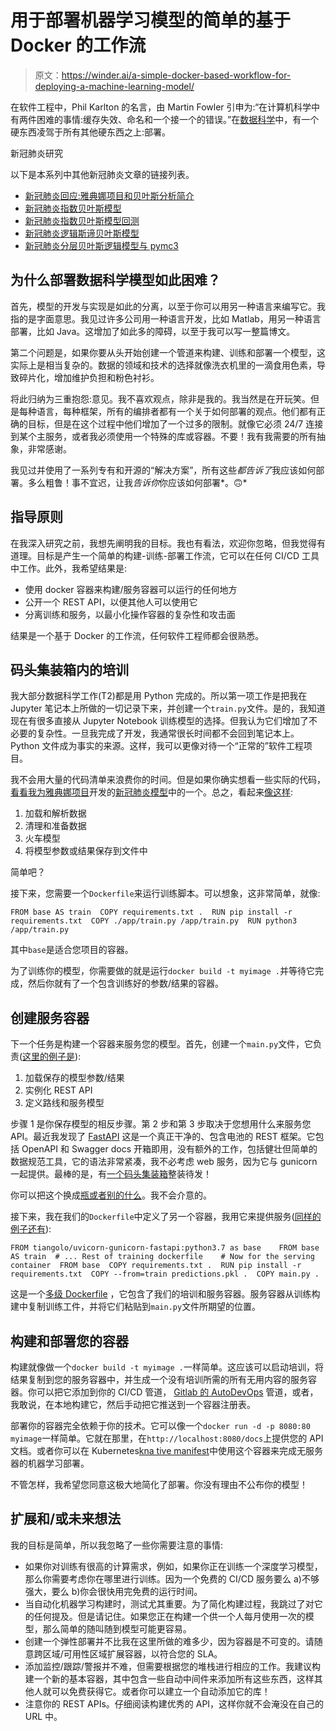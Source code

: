 # 用于部署机器学习模型的简单的基于 Docker 的工作流

> 原文：<https://winder.ai/a-simple-docker-based-workflow-for-deploying-a-machine-learning-model/>

在软件工程中，Phil Karlton 的名言，由 Martin Fowler 引申为:“在计算机科学中有两件困难的事情:缓存失效、命名和一个接一个的错误。”在[数据科学](https://winder.ai/services/data-science/)中，有一个硬东西凌驾于所有其他硬东西之上:部署。

新冠肺炎研究

以下是本系列中其他新冠肺炎文章的链接列表。

*   [新冠肺炎回应:雅典娜项目和贝叶斯分析简介](https://winder.ai/covid-19-response-athena-project-and-an-introduction-bayesian-analysis/)
*   [新冠肺炎指数贝叶斯模型](https://winder.ai/covid-19-exponential-bayesian-model/)
*   [新冠肺炎指数贝叶斯模型回测](https://winder.ai/covid-19-exponential-bayesian-model-backtesting/)
*   [新冠肺炎逻辑斯谛贝叶斯模型](https://winder.ai/covid-19-logistic-bayesian-model/)
*   [新冠肺炎分层贝叶斯逻辑模型与 pymc3](https://winder.ai/covid-19-hierarchical-bayesian-logistic-model-with-pymc3/)

## 为什么部署数据科学模型如此困难？

首先，模型的开发与实现是如此的分离，以至于你可以用另一种语言来编写它。我指的是字面意思。我见过许多公司用一种语言开发，比如 Matlab，用另一种语言部署，比如 Java。这增加了如此多的障碍，以至于我可以写一整篇博文。

第二个问题是，如果你要从头开始创建一个管道来构建、训练和部署一个模型，这实际上是相当复杂的。数据的领域和技术的选择就像洗衣机里的一滴食用色素，导致碎片化，增加维护负担和粉色衬衫。

将此归纳为三重抱怨:意见。我不喜欢观点，除非是我的。我当然是在开玩笑。但是每种语言，每种框架，所有的编排者都有一个关于如何部署的观点。他们都有正确的目标，但是在这个过程中他们增加了一个过多的限制。就像它必须 24/7 连接到某个主服务，或者我必须使用一个特殊的库或容器。不要！我有我需要的所有抽象，非常感谢。

我见过并使用了一系列专有和开源的“解决方案”，所有这些*都告诉了*我应该如何部署。多么粗鲁！事不宜迟，让我*告诉你*你应该如何部署*。🙃*

## 指导原则

在我深入研究之前，我想先阐明我的目标。我也有看法，欢迎你忽略，但我觉得有道理。目标是产生一个简单的构建-训练-部署工作流，它可以在任何 CI/CD 工具中工作。此外，我希望结果是:

*   使用 docker 容器来构建/服务容器可以运行的任何地方
*   公开一个 REST API，以便其他人可以使用它
*   分离训练和服务，以最小化操作容器的复杂性和攻击面

结果是一个基于 Docker 的工作流，任何软件工程师都会很熟悉。

## 码头集装箱内的培训

我大部分数据科学工作(T2)都是用 Python 完成的。所以第一项工作是把我在 Jupyter 笔记本上所做的一切记录下来，并创建一个`train.py`文件。是的，我知道现在有很多直接从 Jupyter Notebook 训练模型的选择。但我认为它们增加了不必要的复杂性。一旦我完成了开发，我通常很长时间都不会回到笔记本上。Python 文件成为事实的来源。这样，我可以更像对待一个“正常的”软件工程项目。

我不会用大量的代码清单来浪费你的时间。但是如果你确实想看一些实际的代码，[看看我为](https://gitlab.com/WinderAI/covid/model_deaths)[雅典娜项目](https://project-athena-covid-19.web.app)开发的[新冠肺炎模型](https://gitlab.com/WinderAI/covid/)中的一个。总之，看起来[像这样](https://gitlab.com/WinderAI/covid/model_deaths/-/blob/master/app/train.py):

1.  加载和解析数据
2.  清理和准备数据
3.  火车模型
4.  将模型参数或结果保存到文件中

简单吧？

接下来，您需要一个`Dockerfile`来运行训练脚本。可以想象，这非常简单，就像:

```
FROM base AS train  COPY requirements.txt .  RUN pip install -r requirements.txt  COPY ./app/train.py /app/train.py  RUN python3 /app/train.py 
```

其中`base`是适合您项目的容器。

为了训练你的模型，你需要做的就是运行`docker build -t myimage .`并等待它完成，然后你就有了一个包含训练好的参数/结果的容器。

## 创建服务容器

下一个任务是构建一个容器来服务您的模型。首先，创建一个`main.py`文件，它负责([这里的例子是](https://gitlab.com/WinderAI/covid/model_deaths/-/blob/master/app/main.py)):

1.  加载保存的模型参数/结果
2.  实例化 REST API
3.  定义路线和服务模型

步骤 1 是你保存模型的相反步骤。第 2 步和第 3 步取决于您想用什么来服务您 API。最近我发现了 [FastAPI](https://fastapi.tiangolo.com/) 这是一个真正干净的、包含电池的 REST 框架。它包括 OpenAPI 和 Swagger docs 开箱即用，没有额外的工作，包括健壮但简单的数据规范工具，它的语法非常紧凑，我不必考虑 web 服务，因为它与 gunicorn 一起提供。最棒的是，有[一个码头集装箱](https://github.com/tiangolo/uvicorn-gunicorn-fastapi-docker)整装待发！

你可以把这个换成[瓶或者别的什么](https://github.com/tiangolo/meinheld-gunicorn-flask-docker)。我不会介意的。

接下来，我在我们的`Dockerfile`中定义了另一个容器，我用它来提供服务([同样的例子还有](https://gitlab.com/WinderAI/covid/model_deaths/-/blob/master/Dockerfile)):

```
FROM tiangolo/uvicorn-gunicorn-fastapi:python3.7 as base    FROM base AS train  # ... Rest of training dockerfile    # Now for the serving container  FROM base  COPY requirements.txt .  RUN pip install -r requirements.txt  COPY --from=train predictions.pkl .  COPY main.py . 
```

这是一个[多级 Dockerfile](https://docs.docker.com/develop/develop-images/multistage-build/) ，它包含了我们的培训和服务容器。服务容器从训练构建中复制训练工件，并将它们粘贴到`main.py`文件所期望的位置。

## 构建和部署您的容器

构建就像做一个`docker build -t myimage .`一样简单。这应该可以启动培训，将结果复制到您的服务容器中，并生成一个没有培训所需的所有无用内容的服务容器。你可以把它添加到你的 CI/CD 管道， [Gitlab 的 AutoDevOps](https://docs.gitlab.com/ee/topics/autodevops/) 管道，或者，我敢说，在本地构建它，然后手动把它推送到一个容器注册表。

部署你的容器完全依赖于你的技术。它可以像一个`docker run -d -p 8080:80 myimage`一样简单。它就在那里，在`http://localhost:8080/docs`上提供您的 API 文档。或者你可以在 Kubernetes[kna tive manifest](https://knative.dev/)中使用这个容器来完成无服务器的机器学习部署。

不管怎样，我希望您同意这极大地简化了部署。你没有理由不公布你的模型！

## 扩展和/或未来想法

我的目标是简单，所以我忽略了一些你需要注意的事情:

*   如果你对训练有很高的计算需求，例如，如果你正在训练一个深度学习模型，那么你需要考虑你在哪里进行训练。因为一个免费的 CI/CD 服务要么 a)不够强大，要么 b)你会很快用完免费的运行时间。
*   当自动化机器学习构建时，测试尤其重要。为了简化构建过程，我跳过了对它的任何提及。但是请记住。如果您正在构建一个供一个人每月使用一次的模型，那么简单的随叫随到模型可能更容易。
*   创建一个弹性部署并不比我在这里所做的难多少，因为容器是不可变的。请随意跨区域/可用性区域扩展容器，以符合您的 SLA。
*   添加监控/跟踪/警报并不难，但需要根据您的堆栈进行相应的工作。我建议构建一个新的基本容器，其中包含一些自动中间件来添加所有这些东西，这样其他人就可以免费获得它。或者你可以建立一个自动添加它的库！
*   注意你的 REST APIs。仔细阅读构建优秀的 API，这样你就不会淹没在自己的 URL 中。